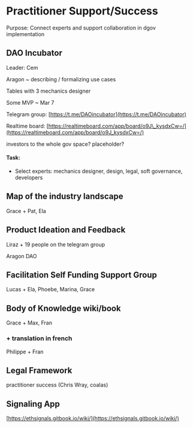 # Practitioner Support/Success

Purpose: Connect experts and support collaboration in dgov implementation

## DAO Incubator

Leader: Cem

Aragon ~ describing / formalizing use cases

Tables with 3 mechanics designer

Some MVP ~ Mar 7

Telegram group: [https://t.me/DAOincubator](https://t.me/DAOincubator)

Realtime board: [https://realtimeboard.com/app/board/o9J\_kysdxCw=/](https://realtimeboard.com/app/board/o9J_kysdxCw=/)

investors to the whole gov space? placeholder?

#### Task:

* Select experts: mechanics designer, design, legal, soft governance, developers

## Map of the industry landscape

Grace + Pat, Ela

## Product Ideation and Feedback

Liraz + 19 people on the telegram group

Aragon DAO

## Facilitation Self Funding Support Group

Lucas + Ela, Phoebe, Marina, Grace

## Body of Knowledge wiki/book

Grace + Max, Fran

### + translation in french

Philippe + Fran  


## Legal Framework

practitioner success \(Chris Wray, coalas\)

## Signaling App

[https://ethsignals.gitbook.io/wiki/](https://ethsignals.gitbook.io/wiki/)


